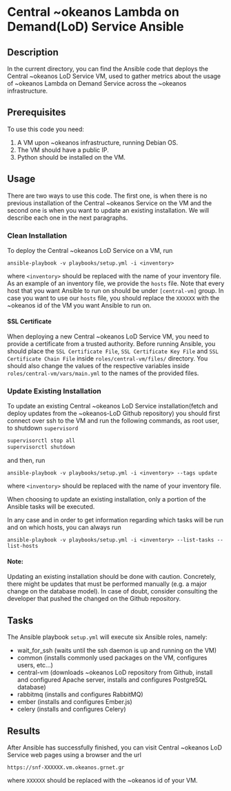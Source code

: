 # Central ~okeanos Lambda on Demand(LoD) Service Ansible

## Description
In the current directory, you can find the Ansible code that deploys the Central ~okeanos LoD
Service VM, used to gather metrics about the usage of ~okeanos Lambda on Demand Service across the
~okeanos infrastructure.

## Prerequisites
To use this code you need:

1. A VM upon ~okeanos infrastructure, running Debian OS.
2. The VM should have a public IP.
3. Python should be installed on the VM.

## Usage
There are two ways to use this code. The first one, is when there is no previous installation of
the Central ~okeanos Service on the VM and the second one is when you want to update an existing
installation. We will describe each one in the next paragraphs.

### Clean Installation
To deploy the Central ~okeanos LoD Service on a VM, run

`ansible-playbook -v playbooks/setup.yml -i <inventory>`

where `<inventory>` should be replaced with the name of your inventory file. As an example of an
inventory file, we provide the `hosts` file. Note that every host that you want Ansible to run on
should be under `[central-vm]` group. In case you want to use our `hosts` file, you should replace
the `XXXXXX` with the ~okeanos id of the VM you want Ansible to run on.

#### SSL Certificate
When deploying a new Central ~okeanos LoD Service VM, you need to provide a certificate from a
trusted authority. Before running Ansible, you should place the `SSL Certificate File`,
`SSL Certificate Key File` and `SSL Certificate Chain File` inside `roles/central-vm/files/`
directory. You should also change the values of the respective variables inside
`roles/central-vm/vars/main.yml` to the names of the provided files.

### Update Existing Installation
To update an existing Central ~okeanos LoD Service installation(fetch and deploy updates from the
~okeanos-LoD Github repository) you should first connect over ssh to the VM and run the following
commands, as root user, to shutdown `supervisord`

```bash
supervisorctl stop all
supervisorctl shutdown
```
and then, run

`ansible-playbook -v playbooks/setup.yml -i <inventory> --tags update`

where `<inventory>` should be replaced with the name of your inventory file.

When choosing to update an existing installation, only a portion of the Ansible tasks will be
executed.

In any case and in order to get information regarding which tasks will be run and on which hosts,
you can always run

`ansible-playbook -v playbooks/setup.yml -i <inventory> --list-tasks --list-hosts`

#### Note:
Updating an existing installation should be done with caution. Concretely, there might be updates
that must be performed manually (e.g. a major change on the database model). In case of doubt,
consider consulting the developer that pushed the changed on the Github repository.

## Tasks
The Ansible playbook `setup.yml` will execute six Ansible roles, namely:
- wait_for_ssh (waits until the ssh daemon is up and running on the VM)
- common (installs commonly used packages on the VM, configures users, etc...)
- central-vm (downloads ~okeanos LoD repository from Github, install and configured Apache server,
  installs and configures PostgreSQL database)
- rabbitmq (installs and configures RabbitMQ)
- ember (installs and configures Ember.js)
- celery (installs and configures Celery)

## Results
After Ansible has successfully finished, you can visit Central ~okeanos LoD Service web pages using
a browser and the url

`https://snf-XXXXXX.vm.okeanos.grnet.gr`

where `XXXXXX` should be replaced with the ~okeanos id of your VM.
